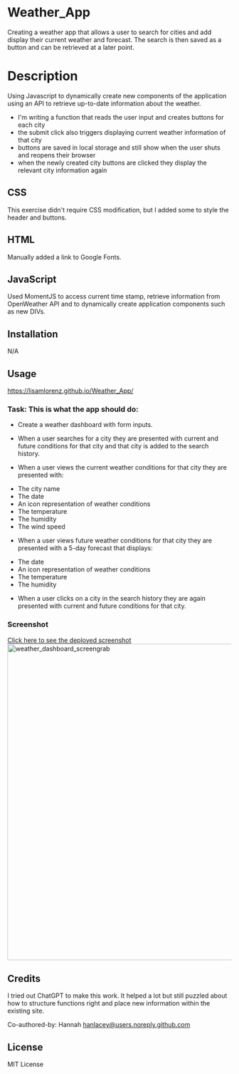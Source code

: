 # Weather_App
Creating a weather app that allows a user to search for cities and add display their current weather and forecast. The search is then saved as a button and can be retrieved at a later point.


# Description
Using Javascript to dynamically create new components of the application using an API to retrieve up-to-date information about the weather. 

- I'm writing a function that reads the user input and creates buttons for each city
- the submit click also triggers displaying current weather information of that city
- buttons are saved in local storage and still show when the user shuts and reopens their browser
- when the newly created city buttons are clicked they display the relevant city information again

## CSS
This exercise didn't require CSS modification, but I added some to style the header and buttons.

## HTML
Manually added a link to Google Fonts.

## JavaScript
Used MomentJS to access current time stamp, retrieve information from OpenWeather API and to dynamically create application components such as new DIVs.

## Installation
N/A

## Usage
https://lisamlorenz.github.io/Weather_App/


### Task: This is what the app should do:


* Create a weather dashboard with form inputs.

* When a user searches for a city they are presented with current and future conditions for that city and that city is added to the search history.

* When a user views the current weather conditions for that city they are presented with:

- The city name
- The date
- An icon representation of weather conditions
- The temperature
- The humidity
- The wind speed

* When a user views future weather conditions for that city they are presented with a 5-day forecast that displays:

- The date
- An icon representation of weather conditions
- The temperature
- The humidity

* When a user clicks on a city in the search history they are again presented with current and future conditions for that city.


### Screenshot
[Click here to see the deployed screenshot](./assets/images/weather_dashboard_screengrab.png)
<img width="710" alt="weather_dashboard_screengrab" src="https://user-images.githubusercontent.com/116456417/215340734-73ab4252-841b-4ae3-b178-66dfd0473f2d.png">




## Credits
I tried out ChatGPT to make this work. It helped a lot but still puzzled about how to structure functions right and place new information within the existing site.

Co-authored-by: Hannah <hanlacey@users.noreply.github.com>

## License
MIT License
